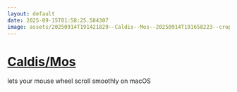 ```yaml
---
layout: default
date: 2025-09-15T01:58:25.584307
image: assets/20250914T191421829--Caldis--Mos--20250914T191658223--cropped.png
---
```


# [Caldis/Mos](https://github.com/Caldis/Mos)

lets your mouse wheel scroll smoothly on macOS
